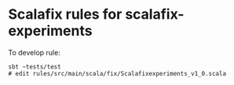 # Scalafix rules for scalafix-experiments

To develop rule:
```
sbt ~tests/test
# edit rules/src/main/scala/fix/Scalafixexperiments_v1_0.scala
```
